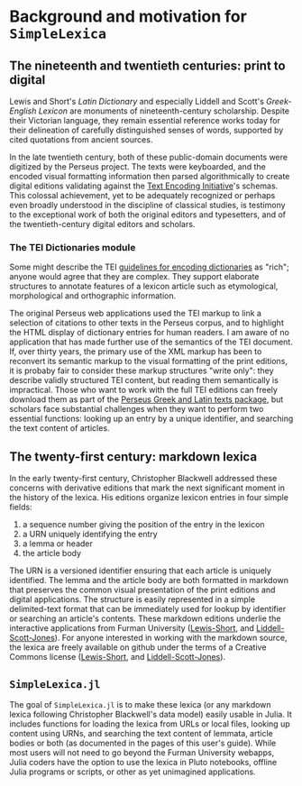 # Background and motivation for `SimpleLexica`


## The nineteenth and twentieth centuries: print to digital

Lewis and Short's *Latin Dictionary* and especially Liddell and Scott's *Greek-English Lexicon* are monuments of nineteenth-century scholarship. Despite their Victorian language, they remain essential reference works today for their delineation of carefully distinguished senses of words, supported by cited quotations from ancient sources.

In the late twentieth century, both of these public-domain documents were digitized by the Perseus project. The texts were keyboarded, and the encoded visual formatting information then parsed algorithmically to create digital editions validating against the [Text Encoding Initiative](https://tei-c.org)'s schemas. This colossal achievement, yet to be adequately recognized or perhaps even broadly understood in the discipline of classical studies, is testimony to the exceptional work of both the original editors and typesetters, and of the twentieth-century digital editors and scholars.


### The TEI Dictionaries module

Some might describe the TEI [guidelines for encoding dictionaries](https://www.tei-c.org/release/doc/tei-p5-doc/en/html/DI.html#DIEN) as "rich"; anyone would agree that they are complex.  They support elaborate structures to annotate features of a lexicon article such as etymological, morphological and orthographic information.

The original Perseus web applications used the TEI markup to link a selection of citations to other texts in the Perseus corpus, and to highlight the HTML display of dictionary entries for human readers. I am aware of no application that has made further use of the semantics of the TEI document. If, over thirty years, the primary use of the XML markup has been to reconvert its semantic markup to the visual formatting of the print editions, it is probaby fair to consider these markup structures "write only": they describe validly structured TEI content, but reading them semantically is impractical.  Those who want to work with the full TEI editions can freely download them as part of the [Perseus Greek and Latin texts package](https://www.perseus.tufts.edu/hopper/opensource/download), but scholars face substantial challenges when they want to perform two essential functions:  looking up an entry by a unique identifier, and searching the text content of articles. 

## The twenty-first century: markdown lexica

In the early twenty-first century, Christopher Blackwell addressed these concerns with derivative editions that mark the next significant moment in the history of the lexica.  His editions organize lexicon entries in four simple fields:  

1. a sequence number giving the position of the entry in the lexicon
2. a URN uniquely identifying the entry
3. a lemma or header
4. the article body

The URN is a versioned identifier ensuring that each article is uniquely identified. The lemma and the article body are both formatted in markdown that preserves the common visual presentation of the print editions and  digital applications. The structure is easily represented in a simple delimited-text format that can be immediately used for lookup by identifier or searching an article's contents.  These markdown editions underlie the interactive applications from Furman University ([Lewis-Short](http://folio2.furman.edu/lewis-short/index.html), and [Liddell-Scott-Jones](http://folio2.furman.edu/lsj/)). For anyone interested in working with the markdown source, the lexica are freely available on github under the terms of a Creative Commons license ([Lewis-Short](https://github.com/Eumaeus/cex_lewis_and_short), and [Liddell-Scott-Jones](https://github.com/Eumaeus/cite_lsj_cex)).


## `SimpleLexica.jl`

The goal of `SimpleLexica.jl` is to make these lexica (or any markdown lexica following Christopher Blackwell's data model) easily usable in Julia.  It includes functions for loading the lexica from URLs or local files, looking up content using URNs, and searching the text content of lemmata, article bodies or both (as documented in the pages of this user's guide). While most users will not need to go beyond the Furman University webapps, Julia coders have the option to use the lexica in Pluto notebooks, offline Julia programs or scripts, or other as yet unimagined applications.